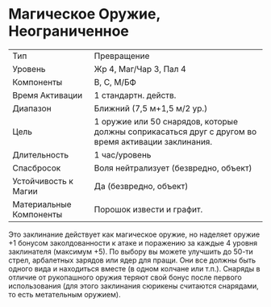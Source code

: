 # Магическое Оружие, Неограниченное

| | |
|---|---|
|Тип|Превращение|
|Уровень| Жр 4, Маг/Чар 3, Пал 4|
|Компоненты| В, С, М/БФ|
|Время Активации| 1 стандартн. действ.|
|Диапазон| Ближний (7,5 м+1,5 м/2 ур.)|
|Цель| 1 оружие или 50 снарядов, которые должны соприкасаться друг с другом во время активации заклинания.
|Длительность| 1 час/уровень|
|Спасбросок| Воля нейтрализует (безвредно, объект)
|Устойчивость к Магии| Да (безвредно, объект)|
|Материальные Компоненты| Порошок извести и графит.|

Это заклинание действует как магическое оружие, но наделяет оружие +1 бонусом заколдованности к атаке и поражению за каждые 4 уровня заклинателя (максимум +5). По выбору вы можете улучшить до 50-ти стрел, арбалетных зарядов или ядер для пращи. Они все должны быть одного вида и находиться вместе (в одном колчане или т.п.). Снаряды в отличие от рукопашного оружия теряют свой бонус после первого использования (для этого заклинания сюрикены считаются снарядами, то есть метательным оружием).
